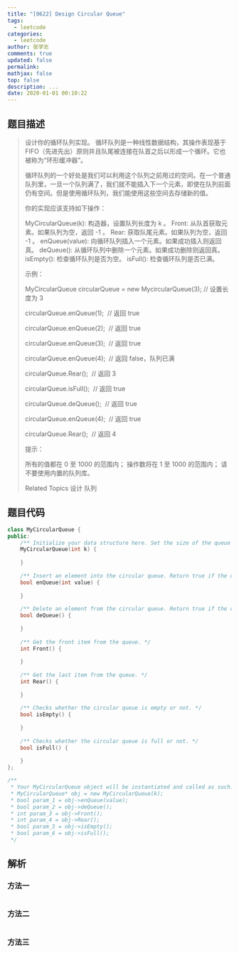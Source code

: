 ```yaml
---
title: "[0622] Design Circular Queue"
tags:
  - leetcode
categories:
  - leetcode
author: 张学志
comments: true
updated: false
permalink:
mathjax: false
top: false
description: ...
date: 2020-01-01 00:10:22
---
```


## 题目描述

> 设计你的循环队列实现。 循环队列是一种线性数据结构，其操作表现基于 FIFO（先进先出）原则并且队尾被连接在队首之后以形成一个循环。它也被称为“环形缓冲器”。 
> 
> 循环队列的一个好处是我们可以利用这个队列之前用过的空间。在一个普通队列里，一旦一个队列满了，我们就不能插入下一个元素，即使在队列前面仍有空间。但是使用循环队列，我们能使用这些空间去存储新的值。 
> 
> 你的实现应该支持如下操作： 
> 
> 
> MyCircularQueue(k): 构造器，设置队列长度为 k 。 
> Front: 从队首获取元素。如果队列为空，返回 -1 。 
> Rear: 获取队尾元素。如果队列为空，返回 -1 。 
> enQueue(value): 向循环队列插入一个元素。如果成功插入则返回真。 
> deQueue(): 从循环队列中删除一个元素。如果成功删除则返回真。 
> isEmpty(): 检查循环队列是否为空。 
> isFull(): 检查循环队列是否已满。 
> 
> 
> 
> 
> 示例： 
> 
> MyCircularQueue circularQueue = new MycircularQueue(3); // 设置长度为 3
> 
> circularQueue.enQueue(1);  // 返回 true
> 
> circularQueue.enQueue(2);  // 返回 true
> 
> circularQueue.enQueue(3);  // 返回 true
> 
> circularQueue.enQueue(4);  // 返回 false，队列已满
> 
> circularQueue.Rear();  // 返回 3
> 
> circularQueue.isFull();  // 返回 true
> 
> circularQueue.deQueue();  // 返回 true
> 
> circularQueue.enQueue(4);  // 返回 true
> 
> circularQueue.Rear();  // 返回 4
>   
> 
> 
> 
> 提示： 
> 
> 
> 所有的值都在 0 至 1000 的范围内； 
> 操作数将在 1 至 1000 的范围内； 
> 请不要使用内置的队列库。 
> 
> Related Topics 设计 队列

## 题目代码

```cpp
class MyCircularQueue {
public:
    /** Initialize your data structure here. Set the size of the queue to be k. */
    MyCircularQueue(int k) {
        
    }
    
    /** Insert an element into the circular queue. Return true if the operation is successful. */
    bool enQueue(int value) {
        
    }
    
    /** Delete an element from the circular queue. Return true if the operation is successful. */
    bool deQueue() {
        
    }
    
    /** Get the front item from the queue. */
    int Front() {
        
    }
    
    /** Get the last item from the queue. */
    int Rear() {
        
    }
    
    /** Checks whether the circular queue is empty or not. */
    bool isEmpty() {
        
    }
    
    /** Checks whether the circular queue is full or not. */
    bool isFull() {
        
    }
};

/**
 * Your MyCircularQueue object will be instantiated and called as such:
 * MyCircularQueue* obj = new MyCircularQueue(k);
 * bool param_1 = obj->enQueue(value);
 * bool param_2 = obj->deQueue();
 * int param_3 = obj->Front();
 * int param_4 = obj->Rear();
 * bool param_5 = obj->isEmpty();
 * bool param_6 = obj->isFull();
 */
```

## 解析

### 方法一

```cpp

```

### 方法二

```cpp

```

### 方法三

```cpp

```

